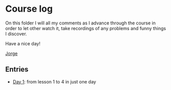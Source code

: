 Course log
===================================================

On this folder I will all my comments as I advance through the course in order to let other watch it, take recordings of any problems and funny things I discover.

Have a nice day!

[Jorge](http://jorgesanz.net)

## Entries

* [Day 1](/jsanz/gvsig-2-dev-course/blob/master/docs/day-01.md): from lesson 1 to 4 in just one day
